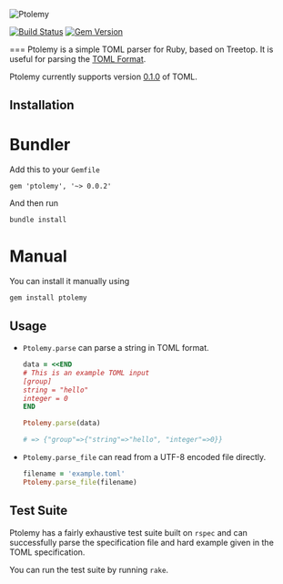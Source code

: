 ![Ptolemy](https://raw.github.com/natansh/ptolemy/master/ptolemy.jpg)

[![Build Status](https://travis-ci.org/natansh/ptolemy.png?branch=master)](https://travis-ci.org/natansh/ptolemy)
[![Gem Version](https://badge.fury.io/rb/ptolemy.png)](http://badge.fury.io/rb/ptolemy)

===
Ptolemy is a simple TOML parser for Ruby, based on Treetop. It is useful for parsing the [TOML Format](https://github.com/mojombo/toml).

Ptolemy currently supports version [0.1.0](https://github.com/mojombo/toml/blob/master/versions/toml-v0.1.0.md) of TOML.

Installation
---

# Bundler
Add this to your `Gemfile`

    gem 'ptolemy', '~> 0.0.2'

And then run

    bundle install

# Manual
You can install it manually using

    gem install ptolemy

Usage
---
* `Ptolemy.parse` can parse a string in TOML format.

  ```ruby
  data = <<END
  # This is an example TOML input
  [group]
  string = "hello"
  integer = 0
  END

  Ptolemy.parse(data)

  # => {"group"=>{"string"=>"hello", "integer"=>0}}

  ```
* `Ptolemy.parse_file` can read from a UTF-8 encoded file directly.

  ```ruby
  filename = 'example.toml'
  Ptolemy.parse_file(filename)
  ```

Test Suite
---
Ptolemy has a fairly exhaustive test suite built on `rspec` and can
successfully parse the specification file and hard example given
in the TOML specification.

You can run the test suite by running `rake`.
